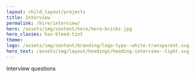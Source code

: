 ```yaml
---
layout: child_layout/projects
title: Interview
permalink: /hire/interview/
hero: /assets/img/content/hero/hero-bricks.jpg
hero_classes: has-bleed-tint
theme:
logo: /assets/img/content/branding/logo-type--white-transparent.svg
hero_text: /assets/img/layout/headings/heading-interview--light.svg
---
```


Interview questions